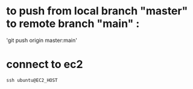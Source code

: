 
# to push from local branch "master" to remote branch "main" :
'git push origin master:main'
# connect to ec2
    ssh ubuntu@EC2_HOST 